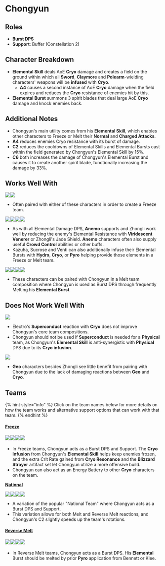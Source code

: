 # Chongyun

## Roles

* **Burst DPS**
* **Support**: Buffer (Constellation 2)

## Character Breakdown

* **Elemental Skill** deals AoE **Cryo** damage and creates a field on the ground within which all **Sword**, **Claymore** and **Polearm**-wielding characters' weapons will be **infused** with **Cryo**.
  * **A4** causes a second instance of AoE **Cryo** damage when the field expires and reduces the **Cryo** resistance of enemies hit by this.
* **Elemental Burst** summons 3 spirit blades that deal large AoE **Cryo** damage and knock enemies back.

## **Additional Notes**

* Chongyun's main utility comes from his **Elemental Skill**, which enables other characters to Freeze or Melt their **Normal** and **Charged Attacks**.
* **A4** reduces enemies Cryo resistance with its burst of damage.&#x20;
* **C2** reduces the cooldowns of Elemental Skills and Elemental Bursts cast within the field generated by Chongyun's Elemental Skill by 15%.
* **C6** both increases the damage of Chongyun's Elemental Burst and causes it to create another spirit blade, functionally increasing the damage by 33%.&#x20;

## Works Well With

![](../../.gitbook/assets/UI\_AvatarIcon\_Mona.png)![](../../.gitbook/assets/UI\_AvatarIcon\_Xingqiu.png)

* Often paired with either of these characters in order to create a Freeze team.

![](../../.gitbook/assets/UI\_AvatarIcon\_Kazuha.png)![](../../.gitbook/assets/UI\_AvatarIcon\_Sucrose.png)![](../../.gitbook/assets/UI\_AvatarIcon\_Venti.png)![](../../.gitbook/assets/UI\_AvatarIcon\_Zhongli.png)

* As with all Elemental Damage DPS, **Anemo** supports and Zhongli work well by reducing the enemy's Elemental Resistance with **Viridescent Venerer** or Zhongli's Jade Shield. **Anemo** characters often also supply useful **Crowd Control** abilities or other buffs.
* Kazuha, Sucrose and Venti can also additionally infuse their Elemental Bursts with **Hydro**, **Cryo**, or **Pyro** helping provide those elements in a Freeze or Melt team.

&#x20;![](../../.gitbook/assets/UI\_AvatarIcon\_Bennett.png)![](../../.gitbook/assets/UI\_AvatarIcon\_Klee.png)![](../../.gitbook/assets/UI\_AvatarIcon\_Xiangling.png)![](../../.gitbook/assets/UI\_AvatarIcon\_Yanfei.png)

* These characters can be paired with Chongyun in a Melt team composition where Chongyun is used as Burst DPS through frequently Melting his **Elemental Burst**.

## Does Not Work Well With

![](../../.gitbook/assets/Element\_Electro.webp)

* Electro's **Superconduct** reaction with **Cryo** does not improve Chongyun's core team compositions.
* Chongyun should not be used if **Superconduct** is needed for a **Physical** team, as Chongyun's **Elemental Skill** is anti-synergistic with **Physical** DPS due to its **Cryo infusion**.

![](../../.gitbook/assets/Element\_Geo.webp)

* **Geo** characters besides Zhongli see little benefit from pairing with Chongyun due to the lack of damaging reactions between **Geo** and **Cryo**.

## Teams

{% hint style="info" %}
Click on the team names below for more details on how the team works and alternative support options that can work with that team.
{% endhint %}

#### [Freeze](../../teams/freeze.md)

#### ![](../../.gitbook/assets/UI\_AvatarIcon\_Rosaria.png)![](../../.gitbook/assets/UI\_AvatarIcon\_Mona.png)![](../../.gitbook/assets/UI\_AvatarIcon\_Chongyun.png)![](../../.gitbook/assets/UI\_AvatarIcon\_Kazuha.png)

* In Freeze teams, Chongyun acts as a Burst DPS and Support. The **Cryo Infusion** from Chongyun's **Elemental Skill** helps keep enemies frozen, and the extra Crit Rate gained from **Cryo Resonance** and the **Blizzard Strayer** artifact set let Chongyun utilize a more offensive build.
* Chongyun can also act as an Energy Battery to other **Cryo** characters on the team.

[**National**](../../teams/national.md)

![](../../.gitbook/assets/UI\_AvatarIcon\_Xiangling.png)![](../../.gitbook/assets/UI\_AvatarIcon\_Xingqiu.png)![](../../.gitbook/assets/UI\_AvatarIcon\_Chongyun.png)![](../../.gitbook/assets/UI\_AvatarIcon\_Bennett.png)

* A variation of the popular "National Team" where Chongyun acts as a Burst DPS and Support.
* This variation allows for both Melt and Reverse Melt reactions, and Chongyun's C2 slightly speeds up the team's rotations.&#x20;

#### [Reverse Melt](../../teams/reverse-melt.md)

#### &#x20;![](../../.gitbook/assets/UI\_AvatarIcon\_Klee.png)![](../../.gitbook/assets/UI\_AvatarIcon\_Chongyun.png)![](../../.gitbook/assets/UI\_AvatarIcon\_Kazuha.png)![](../../.gitbook/assets/UI\_AvatarIcon\_Bennett.png)

* In Reverse Melt teams, Chongyun acts as a Burst DPS. His **Elemental** Burst should be melted by prior **Pyro** application from Bennett or Klee.
